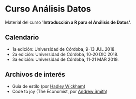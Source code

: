 # Curso Análisis Datos
Material del curso **'Introducción a R para el Análisis de Datos'**.   

## Calendario
* 1a edición: Universidad de Córdoba, 9-13  JUL 2018.   
* 2a edición: Universidad de Córdoba, 10-20 DIC 2018.   
* 3a edición: Universidad de Córdoba, 11-21 MAR 2019.   

## Archivos de interés
* Guía de estilo (por [Hadley Wickham](http://adv-r.had.co.nz/Style.html))  
* Code to joy (The Economist, por [Andrew Smith](https://www.1843magazine.com/features/code-to-joy))  
